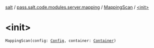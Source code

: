[salt](../../index.md) / [pass.salt.code.modules.server.mapping](../index.md) / [MappingScan](index.md) / [&lt;init&gt;](./-init-.md)

# &lt;init&gt;

`MappingScan(config: `[`Config`](../../pass.salt.code.loader.config/-config/index.md)`, container: `[`Container`](../../pass.salt.code.container/-container/index.md)`)`